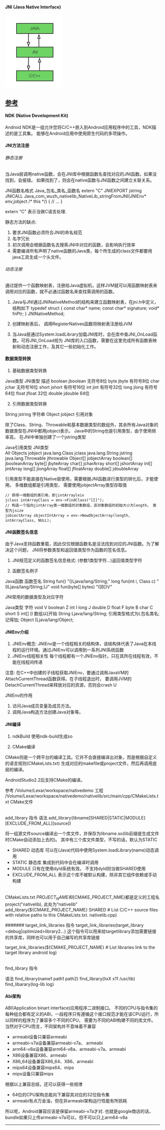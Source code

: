 
#### JNI (Java Native Interface)

![JNI描述](./1.png)

[参考](https://blog.csdn.net/Easyhood/article/details/129770385)
-------------------

#### NDK (Native Development Kit)
Android NDK是一组允许您将C/C++嵌入到Android应用程序中的工具，NDK描述的是工具集。
能够在Android应用中使用原生代码的多项操作。

#### JNI方法注册

###### 静态注册

当Java层调用native函数，会在JNI库中根据函数名查找对应的JNI函数。如果没找到，会报错。
如果找到了，则会在native函数与JNI函数之间建立关联关系。

JNI函数名格式
Java_包名_类名_函数名
extern "C" JNIEXPORT jstring JNICALL
Java_com_wuzh_nativelib_NativeLib_stringFromJNI(JNIEnv* env,jobject /* this */) {
    // ...
}

extern "C" 表示当做C语言处理.

静态方法的缺点:
1. 要求JNI函数必须符合JNI的命名规范
2. 名字冗长
3. 初次调用会根据函数名去搜索JNI中对应的函数，会影响执行效率
4. 需要编译所有声明了native函数的Java类，每个所生成的class文件都要用java工具生成一个头文件。

###### 动态注册

通过提供一个函数映射表，注册给Java虚拟机，这样JVM就可以用函数映射表来调用对应的函数，就不必通过函数名来查找需调用的函数。

1. Java与JNI通过JNINativeMethod的结构来建立函数映射表，在jni.h中定义，结构如下
typedef struct {
    const char* name;
    const char* signature;
    void* fnPtr;
} JNINativeMethod;

2. 创建映射表后， 调用RegisterNatives函数将映射表注册给JVM
3. 当Java层通过System.loadLibrary加载JNI库时，会在库中查JNI_OnLoad函数。可将JNI_OnLoad视为
JNI库的入口函数，需要在这里完成所有函数表映射和动态注册工作，及其它一些初始化工作。

#### 数据类型转换

1. 基础数据类型转换

Java类型  JNI类型     描述
boolean  jboolean  无符号8位
byte     jbyte      有符号8位
char     jchar      无符号16位
short    jshort     有符号16位
int      jint       有符号32位
long     jlong      有符号64位
float    jfloat     32位
double   jdouble    64位

2. 引用数据类型转换

String    jstring   字符串
Object    jobject   引用对象

除了Class、String、Throwable和基本数据类型的数组外，其余所有Java对象的数据类型在JNI中都用jobject表示。
Java中的String也是引用类型，由于使用频率高， 在JNI中单独创建了一个jstring类型

Java引用类型            JNI类型  
All Objects           jobject
java.lang.Class       jclass
java.lang.String      jstring
java.lang.Throwable   jthrowable
Object[]              jobjectArray
boolean[]             jbooleanArray
byte[]                jbyteArray
char[]                jcharArray
short[]               jshortArray
int[]                 jintArray
long[]                jlongArray
float[]               jfloatArray
double[]              jdoubleArray

引用类型不能直接在Native层使用，需要根据JNI函数进行类型的转化后，才能使用。
多维数组都是引用类型， 需要使用jobjectArray类型存取值

```
// 获得一维数组的类引用，即jintArrayleix
jclass intArrayClass = env->FindClass("[I]");
// 构造一个指向jintArray类一维数组的对象数组，该对象数组的初始大小为length， 类型为jsize
jobiectArray objectIntArray = env->NewObjectArray(length, intArrayClass, NULL);
```

#### JNI函数签名信息

由于Java支持函数重载，因此仅仅根据函数名是没法找到对应的JNI函数。为了解决这个问题，
JNI将参数类型和返回值类型作为函数的签名信息。

1. JNI规范定义的函数签名信息格式:
(参数1类型字符...)返回值类型字符

2. 函数签名例子

Java函数              函数签名
String fun()         "()Ljava/lang/String;"
long fun(int i, Class c)    "(ILjava/lang/String;)J"
void fun(byte[] bytes)      "([B])V"

JNI常用的数据类型及对应字符

Java类型           字符
void           V
boolean        Z
int            I
long           J
double         D
float          F
byte           B
char           C
short          S
int[]          [I 数组以[开始
String         Ljava/lang/String; 引用类型格式为L包名类名; 记得加;
Object         [Ljava/lang/Object;


#### JNIEnv介绍

1. JNIEnv概念:
JNIEnv是一个线程相关的结构体，该结构体代表了Java在本线程的运行环境。通过JNIEnv可以调用到一系列JNI系统函数
2. JNIEnv线程相关性
每个线程都有一个JNIEnv指针。只在其所在线程有效，不能在线程间传递

注意:
在C++中创建的子线程获取JNIEnv，要通过调用JavaVM的AttachCurrentThread函数获得。在子线程退出时，
要调用JVM的DetachCurrentThread来释放对应的资源，否则会crash U

JNIEnv的作用
1. 访问Java成员变量及成员方法。
2. 调用Java构造方法创建Java对象等。

#### JNI编译

1. ndkBuild
使用ndk-build生成so

2. CMake编译

CMake则是一个跨平台的编译工具。它并不会直接编译出对象，而是根据自定义的语言规则(CMakeLists.txt)
生成对应的makefile或project文件，然后再调用底层的编译。

AndroidStudio2.2后支持CMake的编译。

参考 
/Volume/Lexar/workspace/nativedemo 工程
/Volume/Lexar/workspace/nativedemo/nativelib/src/main/cpp/CMakeLists.txt CMake文件

######
add_library 指令
语法
add_library(libname[SHARED|STATIC|MODULE][EXCLUDE_FROM_ALL][source])

将一组源文件source编译出一个库文件，并保存为libname.so(lib前缀是生成文件时CMake自动添加上去的)。
其中有三个库文件类型，不写的话，默认为STATIC
- SHARED 动态库 可以在(Java)代码中使用System.loadLibrary(name)动态调用
- STATIC 静态库 集成到代码中会在编译时调用
- MODULE 只有在使用dyld系统有效。 不支持dyld则当做SHARED使用
- EXCLUDE_FROM_ALL 表示这个库不被默认构建，除非其它组件依赖或手动构建

######
CMakeLists.txt
${ PROJECT_NAME}和${CMAKE_PROJECT_NME}都是定义的工程名 project("nativelib), 此处为“nativelib”
add_library(${CMAKE_PROJECT_NAME} SHARED
        # List C/C++ source files with relative paths to this CMakeLists.txt.
        nativelib.cpp)


#######
target_link_libraries 指令
target_link_libraries(target_library <debug|optimized>library2...)
这个指令可以用来给targetlibrary添加需要链接的共享库，同样也可以用于自己编写的共享库链接

target_link_libraries(${CMAKE_PROJECT_NAME}
        # List libraries link to the target library
        android
        log)

######
find_library 指令

语法 find_library(name1 path1 path2)
find_library(lixX x11 /usr/lib)
find_libarary(log-lib log)


#### Abi架构

ABI(Application binart interface)应用程序二进制接口。
不同的CPU与指令集的每种组合都有定义的ABI，一段程序只有遵循这个接口规范才能在该CPU运行，所以同样的程序为了兼容多个不同的CPU，
需要为不同的ABI构建不同的库文件。当然对于CPU而言，不同架构并不意味着不兼容

- armeabi设备只兼容armeabi
- armeabi-v7a设备兼容armeabi-v7a、 armeabi
- arm64-v8a设备兼容arm64-v8a、armeabi-v7a、armeabi
- X86设备兼容X86、armeabi
- X86_64设备兼容X86_64、X86、armeabi
- mips64设备兼容mips64、mips
- mips设备只兼容mips

根据以上兼容总结，还可以获得一些规律

- 64位的CPU架构总能向下兼容其对应的32位指令集
- armeabi有点万金油，但在非armeabi架构运行性能有所损耗

所以呢，Android兼容应该是保留armeabi-v7a才对.
也就是google商店的话，bundle如果只上传armeabi-v7a可以，但不可以只上arm64-v8a

------